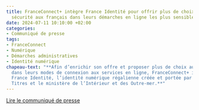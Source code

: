 ```yaml
---
title: FranceConnect+ intègre France Identité pour offrir plus de choix et plus de
  sécurité aux français dans leurs démarches en ligne les plus sensibles
date: 2024-07-11 10:10:00 +02:00
categories:
- Communiqué de presse
tags:
- FranceConnect
- Numérique
- Démarches administratives
- Identité numérique
chapeau-text: "**Afin d’enrichir son offre et proposer plus de choix aux Français
  dans leurs modes de connexion aux services en ligne, FranceConnect+ intègre désormais
  France Identité, l’identité numérique régalienne créée et portée par l’agence France
  Titres et le ministère de l’Intérieur et des Outre-mer.**"
---
```


<div class="lien-important"><p><a href="LIEN A INSERER">Lire le communiqué de presse</a></p></div>